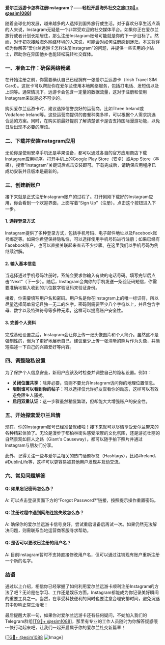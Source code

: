 **爱尔兰远游卡怎样注册Instagram？——轻松开启海外社交之旅[[TG💪+ @esim1088](https://t.me/s/esim1088)]**

随着全球化的发展，越来越多的人选择到国外旅行或生活。对于喜欢分享生活点滴的人来说，Instagram无疑是一个非常受欢迎的社交媒体平台。如果你正在爱尔兰旅行或者计划长期居住，那么注册Instagram账号可能就是你的下一步目标了。然而，对于初次接触海外网络环境的人来说，可能会对如何注册感到迷茫。本文将详细为你解答“爱尔兰远游卡怎样注册Instagram”的问题，并提供一些实用的小贴士，帮助你在异国他乡也能轻松玩转社交媒体。

### 一、准备工作：确保网络畅通

在开始注册之前，你需要确认自己已经拥有一张爱尔兰远游卡（Irish Travel SIM Card）。这张卡可以帮助你在爱尔兰使用本地网络服务，包括打电话、发短信以及上网等。通常情况下，远游卡会包含一定量的数据流量，这对于注册和使用Instagram来说是必不可少的。

购买爱尔兰远游卡时，建议选择信誉良好的运营商，比如Three Ireland或Vodafone Ireland等。这些运营商提供的套餐种类多样，可以根据个人需求挑选合适的方案。同时，在购买前最好提前了解清楚该卡是否支持国际漫游功能，以免日后出现不必要的麻烦。

### 二、下载并安装Instagram应用

无论你是使用安卓手机还是苹果设备，都可以通过各自的官方应用商店下载Instagram应用程序。打开手机上的Google Play Store（安卓）或App Store（苹果），搜索“Instagram”关键词后点击安装即可。下载完成后，请确保应用程序已成功安装并且版本是最新的。

### 三、创建新账户

接下来就是正式注册Instagram账户的过程了。打开刚刚下载好的Instagram应用，你会看到一个欢迎界面，上面写着“Sign Up”（注册）。点击这个按钮进入下一步。

#### 1. 选择登录方式
Instagram提供了多种登录方式，包括手机号码、电子邮件地址以及Facebook账号绑定等。如果你希望保持隐私性，可以选择使用手机号码进行注册；如果已经有Facebook账户，也可以直接关联起来省去不少步骤。在这里我们以手机号码为例继续讲解。

#### 2. 输入基本信息
当选择通过手机号码注册时，系统会要求你输入有效的电话号码。填写完毕后点击“Next”（下一步）。随后，Instagram会向你的手机发送一条验证码短信，你需要准确地输入收到的六位数字验证码来验证身份。

接着，你需要填写用户名和密码。用户名是你在Instagram上的唯一标识符，所以尽量选择简单易记且独一无二的名字。密码则需要至少八个字符以上，并且包含字母、数字以及特殊符号等多种元素，这样可以提高账户安全性。

#### 3. 完善个人资料
完成基础设置之后，Instagram会让你上传一张头像图片和个人简介。虽然这不是强制性的，但为了更好地展示自己，建议至少上传一张清晰的照片作为头像，并简短描述一下自己的兴趣爱好等内容。

### 四、调整隐私设置

为了保护个人信息安全，新用户应该及时检查并调整自己的隐私设置。例如：

- **关闭位置共享**：除非必要，否则不要允许Instagram访问你的地理位置信息。
- **限制谁可以看到你的帖子**：可以选择仅允许好友查看你的动态，这样可以有效避免陌生人骚扰。
- **启用双重认证**：这一步骤虽然稍显繁琐，但却能大大增强账户的安全性。

### 五、开始探索爱尔兰风情

现在，你的Instagram账号已经准备就绪啦！接下来就可以尽情享受爱尔兰带来的各种精彩体验了。无论是漫步于都柏林街头感受浓厚的文化氛围，还是游览壮丽的自然景观如巨人之路（Giant's Causeway），都可以随手拍下照片并通过Instagram与朋友们分享。

此外，记得关注一些与爱尔兰相关的热门话题标签（Hashtags），比如#Ireland、#DublinLife等，这样可以更容易被其他用户发现并互动交流。

### 六、常见问题解答

#### Q: 如果忘记密码怎么办？
A: 可以点击登录页面下方的“Forgot Password?”链接，按照提示操作重置密码。

#### Q: 注册过程中遇到网络连接失败怎么办？
A: 确保你的爱尔兰远游卡信号良好，尝试重启设备后再试一次。如果仍然无法解决问题，则需联系当地运营商客服寻求帮助。

#### Q: 是否可以更改已注册的用户名？
A: 目前Instagram暂时不支持直接修改用户名，但可以通过注销现有账户重新注册一个新的名字。

### 结语

通过以上介绍，相信你已经掌握了如何利用爱尔兰远游卡顺利注册Instagram的方法了吧？无论是在学习、工作还是娱乐方面，Instagram都能成为你记录美好瞬间的重要工具之一。当然，在享受科技便利的同时也要注意合理安排时间，避免沉迷其中影响正常生活哦！

最后提醒大家一句，如果你对爱尔兰远游卡还有任何疑问，不妨加入我们的Telegram群组[[TG💪+ @esim1088](https://t.me/s/esim1088)]，那里有专业的工作人员随时为你解答疑惑哦～快行动起来吧，让我们一起开启属于你的爱尔兰社交新篇章！

[[TG💪+ @esim1088](https://t.me/s/esim1088) ![Image](https://i.postimg.cc/4NQfJmqS/Snipaste-2025-05-13-00-14-12.png)]